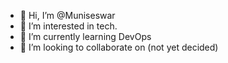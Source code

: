 - 👋 Hi, I’m @Muniseswar
- 👀 I’m interested in tech.
- 🌱 I’m currently learning DevOps
- 💞️ I’m looking to collaborate on (not yet decided)

<!---
Muniseswar/Muniseswar is a ✨ special ✨ repository because its `README.md` (this file) appears on your GitHub profile.
You can click the Preview link to take a look at your changes.
--->
